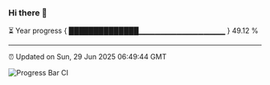 ### Hi there 👋

⏳ Year progress { ██████████████▁▁▁▁▁▁▁▁▁▁▁▁▁▁▁▁ } 49.12 %

---

⏰ Updated on Sun, 29 Jun 2025 06:49:44 GMT

![Progress Bar CI](https://github.com/IshwaranRudhara/GIT-ACTION/workflows/Progress%20Bar%20CI/badge.svg)
